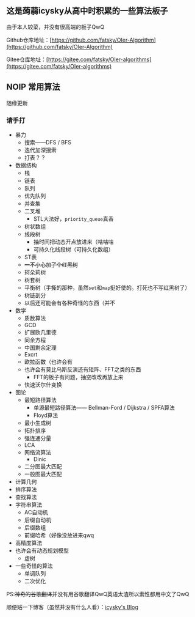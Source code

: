 ## 这是蒟蒻icysky从高中时积累的一些算法板子

由于本人较菜，并没有很高端的板子QwQ

Github仓库地址：[https://github.com/fatsky/OIer-Algorithm](https://github.com/fatsky/OIer-Algorithm)

Gitee仓库地址：[https://gitee.com/fatsky/OIer-algorithms](https://gitee.com/fatsky/OIer-algorithms)

## NOIP 常用算法
随缘更新
### 请手打
* 暴力
   * 搜索——DFS / BFS
   * 迭代加深搜索
   * 打表？？
* 数据结构
   * 栈
   * 链表
   * 队列
   * 优先队列
   * 并查集
   * 二叉堆
      * STL大法好，``priority_queue``真香
   * 树状数组
   * 线段树
     * 抽时间把动态开点放进来（咕咕咕
     * 可持久化线段树（可持久化数组）
   * ST表
   * ~~一不小心加了个红黑树~~
   * 珂朵莉树
   * 树套树
   * 平衡树（手撕的那种，虽然``set``和``map``挺好使的。打死也不写红黑树了）
   * 树链剖分
   * 以后还可能会有各种奇怪的东西（并不
* 数学
   * 质数算法
   * GCD
   * 扩展欧几里德
   * 同余方程
   * 中国剩余定理
   * Excrt
   * 欧拉函数（也许会有
   * 也许会有莫比乌斯反演还有矩阵、FFT之类的东西
      * FFT的板子有问题，抽空改改再放上来
   * 快速沃尔什变换
* 图论
   * 最短路径算法
      * 单源最短路径算法—— Bellman-Ford / Dijkstra / SPFA算法
      * Floyd算法
   * 最小生成树
   * 拓扑排序
   * 强连通分量
   * LCA
   * 网络流算法
      * Dinic
   * 二分图最大匹配
   * 一般图最大匹配
* 计算几何
* 排序算法
* 查找算法
* 字符串算法
   * AC自动机
   * 后缀自动机
   * 后缀数组
   * 前缀哈希（好像没放进来qwq
* 高精度算法
* 也许会有动态规划模型
   * 虚树
* 一些奇怪的算法
   * 单调队列
   * 二次优化

PS:~~神奇的谷歌翻译~~并没有用谷歌翻译QwQ英语太渣所以索性都用中文了QwQ

顺便贴一下博客（虽然并没有什么人看）：[icysky's Blog](https://blog.icysky.cn)